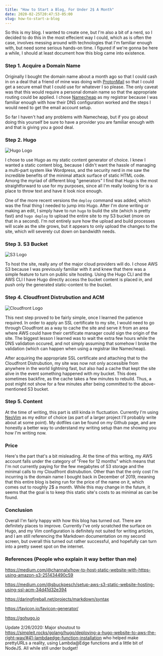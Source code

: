 ```yaml
---
title: "How to Start a Blog, For Under 2$ A Month"
date: 2020-02-25T20:47:53-05:00
slug: how-to-start-a-blog
---
```

So this is my blog. I wanted to create one, but I'm also a bit of a nerd, so I decided to do this in the most effecient way I could, which as is often the case, involves messing around with technologies that I'm familiar enough with, but need some serious hands-on time. I figured if we're gonna be here a while, I should at least document how this blog came into existence.

### Step 1. Acquire a Domain Name
Originally I bought the domain name about a month ago so that I could cash in on a deal that a friend of mine was doing with [ProtonMail](http://protonmail.com) so that I could get a secure email that I could use for whatever I so please. The only caveat was that this would require a personal domain name so that the appropriate routing could be applied. I chose [Namecheap](http://namecheap.com) as my registrar because I was familiar enough with how their DNS configuration worked and the steps I would need to get the email account setup. 

So far I haven't had any problems with Namecheap, but if you go about doing this yourself be sure to have a provider you are familiar enough with and that is giving you a good deal.

### Step 2. Hugo
![Hugo Logo](/img/hugo.png)

I chose to use Hugo as my static content generator of choice. I knew I wanted a static content blog, because I didn't want the hassle of managing a multi-part system like Wordpress, and the security nerd in me saw the incredible benefits of the minimal attack surface of static HTML code. Among the myriad of different blog "generators" I find that Hugo is the most straightforward to use for my purposes, since all I'm really looking for is a place to throw text and have it look nice enough. 

One of the more recent versions the `deploy` command was added, which was the final thing I needed to jump into Hugo. After I'm done writing or making an edit, I simply have to run `hugo` to build the site (which is pretty fast) and `hugo deploy` to upload the entire site to my S3 bucket (more on that in a second). I'm not entirely sure how the upload and build processes will scale as the site grows, but it appears to only upload the changes to the site, which will severely cut down on bandwidth needs.

### Step 3. S3 Bucket
![S3 Logo](/img/s3.png)

To host the site, really any of the major cloud providers will do. I chose AWS S3 because I was previously familiar with it and knew that there was a simple feature to turn on public site hosting. Using the Hugo CLI and the AWS CLI I have Hugo directly access the bucket content is placed in, and push only the generated static-content to the bucket.

### Step 4. Cloudfront Distrubution and ACM
![Cloudfront Logo](/img/cloudfront.png)

This next step proved to be fairly simple, once I learned the patience required. In order to apply an SSL certificate to my site, I would need to go through Cloudfront as a way to cache the site and serve it from an area where AWS could have their certificate manager could sign the origin of the site. The biggest lesson I learned was to wait the extra few hours while the DNS validation occured, and not simply assuming that somehow I broke the validation (which can happen when using a registrar like Namecheap). 

After acquiring the appropriate SSL certificate and attaching that to the Cloudfront Distrubution, my site was now not only accessible from anywhere in the world lightning fast, but also had a cache that kept the site alive in the event something happened with my bucket. This does sometimes backfire, as the cache takes a few minutes to rebuild. Thus, a post might not show for a few minutes after being committed to the above-mentioned S3 bucket. 

### Step 5. Content
At the time of writing, this part is still kinda in fluctuation. Currently I'm using [NeoVim](http://neovim.io) as my editor of choice (as part of a larger project I'll probably write about at some point). My dotfiles can be found on my Github page, and are honestly a better way to understand my writing setup than me showing you how I'm writing now. 

### Price
Here's the part that's a bit misleading. At the time of this writing, my AWS account falls under the category of "Free for 12 months" which means that I'm not currently paying for the few megabytes of S3 storage and the minimal calls to my Cloudfront distrubution. Other than that the only cost I'm incurring is the domain name I bought back in December of 2019, meaning that this entire blog is being run for the price of the name on it, which comes out to roughly 2$ a month. While this may change in the future, it seems that the goal is to keep this static site's costs to as minimal as can be found.

### Conclusion
Overall I'm fairly happy with how this blog has turned out. There are definitely places to improve. Currently I've only scratched the surface on Hugo, and my Vim configuration is definitely not suited for writing articles, and I am still referencing the Markdown documentation on my second screen, but overall this turned out rather successful, and hopefully can turn into a pretty sweet spot on the internet. 

### References (People who explain it way better than me)
<https://medium.com/@channaly/how-to-host-static-website-with-https-using-amazon-s3-251434490c59>

<https://medium.com/@sbuckpesch/setup-aws-s3-static-website-hosting-using-ssl-acm-34d41d32e394>

<https://daringfireball.net/projects/markdown/syntax>

<https://favicon.io/favicon-generator/>

<https://gohugo.io>

Update 2/26/2020:
Major shoutout to <https://simpleit.rocks/golang/hugo/deploying-a-hugo-website-to-aws-the-right-way/#41-lambdaedge-function-installation> who helped make prettyURLs a reality, using Lambda@Edge functions and a little bit of NodeJS. All while still under budget!
